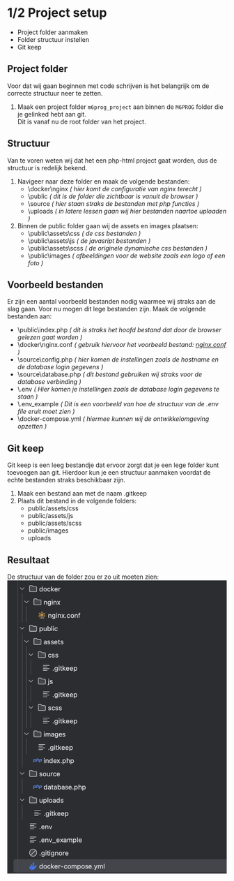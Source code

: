 # 1/2 Project setup
- Project folder aanmaken
- Folder structuur instellen
- Git keep

## Project folder
Voor dat wij gaan beginnen met code schrijven is het belangrijk om de correcte structuur neer te zetten.  
1. Maak een project folder `m6prog_project` aan binnen de `M6PROG` folder die je gelinked hebt aan git. <br>
Dit is vanaf nu de root folder van het project.

## Structuur
Van te voren weten wij dat het een php-html project gaat worden, dus de structuur is redelijk bekend.
1. Navigeer naar deze folder en maak de volgende bestanden:
   - \docker\nginx *( hier komt de configuratie van nginx terecht )*
   - \public *( dit is de folder die zichtbaar is vanuit de browser )*
   - \source *( hier staan straks de bestanden met php functies )*
   - \uploads *( in latere lessen gaan wij hier bestanden naartoe uploaden )*
2. Binnen de public folder gaan wij de assets en images plaatsen:
   - \public\assets\css *( de css bestanden )*
   - \public\assets\js *( de javasript bestanden )*
   - \public\assets\scss *( de originele dynamische css bestanden )*
   - \public\images *( afbeeldingen voor de website zoals een logo of een foto )*

## Voorbeeld bestanden
Er zijn een aantal voorbeeld bestanden nodig waarmee wij straks aan de slag gaan.
Voor nu mogen dit lege bestanden zijn. Maak de volgende bestanden aan:
- \public\index.php  *( dit is straks het hoofd bestand dat door de browser gelezen gaat worden )*
- \docker\nginx.conf *( gebruik hiervoor het voorbeeld bestand: [nginx.conf](../voorbeeld_bestanden/nginx.conf) )*
- \source\config.php *( hier komen de instellingen zoals de hostname en de database login gegevens )*
- \source\database.php *( dit bestand gebruiken wij straks voor de database verbinding )*
- \\.env *( Hier komen je instellingen zoals de database login gegevens te staan )*
- \\.env_example *( Dit is een voorbeeld van hoe de structuur van de .env file eruit moet zien )*
- \docker-compose.yml *( hiermee kunnen wij de ontwikkelomgeving opzetten )*

## Git keep
Git keep is een leeg bestandje dat ervoor zorgt dat je een lege folder kunt toevoegen aan git.
Hierdoor kun je een structuur aanmaken voordat de echte bestanden straks beschikbaar zijn.
1. Maak een bestand aan met de naam .gitkeep
2. Plaats dit bestand in de volgende folders:
    - public/assets/css
    - public/assets/js
    - public/assets/scss
    - public/images
    - uploads

## Resultaat
De structuur van de folder zou er zo uit moeten zien: <br>
![](img/folder_structuur.png)
